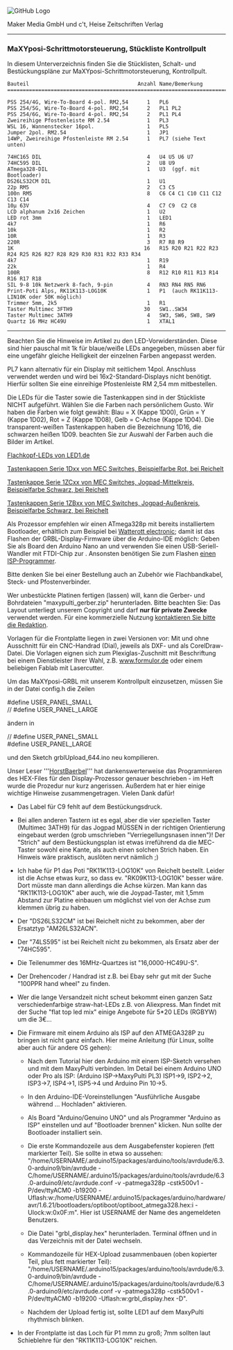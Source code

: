 ![GitHub Logo](http://www.heise.de/make/icons/make_logo.png)

Maker Media GmbH und c't, Heise Zeitschriften Verlag

***

### MaXYposi-Schrittmotorsteuerung, Stückliste Kontrollpult

In diesem Unterverzeichnis finden Sie die Stücklisten, Schalt- und Bestückungspläne 
zur MaXYposi-Schrittmotorsteuerung, Kontrollpult.


    Bauteil                                   Anzahl Name/Bemerkung
    =============================================================================
    
    PSS 254/4G, Wire-To-Board 4-pol. RM2,54      1   PL6
    PSS 254/5G, Wire-To-Board 4-pol. RM2,54      2   PL1 PL2
    PSS 254/6G, Wire-To-Board 4-pol. RM2,54      2   PL1 PL4    
    Zweireihige Pfostenleiste RM 2.54            1   PL3                 
    WSL 16, Wannenstecker 16pol.                 1   PL5               
    Jumper 2pol. RM2.54                          1   JP1                 
    14WP, Zweireihige Pfostenleiste RM 2.54      1   PL7 (siehe Text unten)                

    74HC165 DIL                                  4   U4 U5 U6 U7         
    74HC595 DIL                                  2   U8 U9               
    ATmega328-DIL                                1   U3  (ggf. mit Bootloader)               
    DS26LS32CM DIL                               1   U1                  
    22p RM5                                      2   C3 C5               
    100n RM5                                     8   C6 C4 C1 C10 C11 C12 C13 C14           
    10µ 63V                                      4   C7 C9  C2 C8              
    LCD alphanum 2x16 Zeichen                    1   U2                  
    LED rot 3mm                                  1   LED1                
    4k7                                          1   R6                  
    10k                                          1   R2                  
    10R                                          1   R3                  
    220R                                         3   R7 R8 R9            
    1K                                          16   R15 R20 R21 R22 R23 R24 R25 R26 R27 R28 R29 R30 R31 R32 R33 R34
    4k7                                          1   R19                 
    22k                                          1   R4                  
    100R                                         8   R12 R10 R11 R13 R14 R16 R17 R18
    SIL 9-8 10k Netzwerk 8-fach, 9-pin           4   RN3 RN4 RN5 RN6     
    Print-Poti Alps, RK11K113-LOG10K             1   P1  (auch RK11K113-LIN10K oder 50K möglich)     
    Trimmer 5mm, 2k5                             1   R1                  
    Taster Multimec 3FTH9                       30   SW1..SW34
    Taster Multimec 3ATH9                        4   SW3, SW6, SW8, SW9   
    Quartz 16 MHz HC49U                          1   XTAL1 
                  
-------------------------------------------------------------------

Beachten Sie die Hinweise im Artikel zu den LED-Vorwiderständen. Diese sind hier 
pauschal mit 1k für blaue/weiße LEDs angegeben, müssen aber für eine ungefähr 
gleiche Helligkeit der einzelnen Farben angepasst werden.

PL7 kann alternativ für ein Display mit seitlichem 14pol. Anschluss verwendet 
werden und wird bei 16x2-Standard-Displays nicht benötigt. Hierfür sollten Sie 
eine einreihige Pfostenleiste RM 2,54 mm mitbestellen.

Die LEDs für die Taster sowie die Tastenkappen sind in der Stückliste NICHT 
aufgeführt. Wählen Sie die Farben nach persönlichem Gusto. Wir haben die Farben 
wie folgt gewählt: Blau = X (Kappe 1D00), Grün = Y (Kappe 1D02), Rot = Z (Kappe 
1D08), Gelb = C-Achse (Kappe 1D04). Die transparent-weißen Tastenkappen haben 
die Bezeichnung 1D16, die schwarzen heißen 1D09. beachten Sie zur Auswahl der 
Farben auch die Bilder im Artikel.

[Flachkopf-LEDs von LED1.de](https://www.led1.de/shop/standard-leds/led-3mm-ultrahell-flat-top/)

[Tastenkappen Serie 1Dxx von MEC Switches, Beispielfarbe Rot, bei Reichelt](https://www.reichelt.de/Kurzhubtaster/KAPPE-1D08/3/index.html?ACTION=3&LA=3&ARTICLE=79710&GROUPID=7587&trstct=vrt_pdn)

[Tastenkappe Serie 1ZCxx von MEC Switches, Jogpad-Mittelkreis, Beispielfarbe Schwarz, bei Reichelt](https://www.reichelt.de/Kurzhubtaster/KAPPE-1ZC09/3/index.html?ACTION=3&LA=2&ARTICLE=79739)

[Tastenkappen Serie 1ZBxx von MEC Switches, Jogpad-Außenkreis, Beispielfarbe Schwarz, bei Reichelt](https://www.reichelt.de/Kurzhubtaster/KAPPE-1ZB09/3/index.html?ACTION=3&LA=517&ARTICLE=79744)

Als Prozessor empfehlen wir einen ATmega328p mit bereits installiertem 
Bootloader, erhältlich zum Beispiel bei [Watterott 
electronic](http://www.watterott.com/de/ATmega328-Arduino-Bootloader); damit ist 
das Flashen der GRBL-Display-Firmware über die Arduino-IDE möglich: Geben Sie als Board den Arduino Nano an und verwenden Sie einen USB-Seriell-Wandler mit FTDI-Chip zur . Ansonsten 
benötigen Sie zum Flashen [einen ISP-Programmer](https://www.reichelt.de/Programmer-Entwicklungstools/DIAMEX-PROG-S2/3/index.html?ACTION=3&LA=446&ARTICLE=164172).

Bitte denken Sie bei einer Bestellung auch an Zubehör wie Flachbandkabel, Steck-
und Pfostenverbinder.

Wer unbestückte Platinen fertigen (lassen) will, kann die Gerber- und 
Bohrdateien "maxypulti_gerber.zip" herunterladen. Bitte beachten Sie: Das Layout 
unterliegt unserem Copyright und darf **nur für private Zwecke** verwendet 
werden. Für eine kommerzielle Nutzung [kontaktieren Sie bitte die 
Redaktion](https://www.heise.de/make/kontakt/).

Vorlagen für die Frontplatte liegen in zwei Versionen vor: Mit und ohne 
Ausschnitt für ein CNC-Handrad (Dial), jeweils als DXF- und als CorelDraw-Datei. 
Die Vorlagen eignen sich zum Plexiglas-Zuschnitt mit Beschriftung bei einem 
Dienstleister Ihrer Wahl, z.B. www.formulor.de oder einem beliebigen Fablab mit 
Lasercutter.

Um das MaXYposi-GRBL mit unserem Kontrollpult einzusetzen, müssen Sie in der 
Datei config.h die Zeilen

  #define USER_PANEL_SMALL<br> 
  // #define USER_PANEL_LARGE 

ändern in

   // #define USER_PANEL_SMALL<br> 
   #define USER_PANEL_LARGE 

und den Sketch grblUpload_644.ino neu kompilieren.

Unser Leser '''[HorstBaerbel](https://github.com/HorstBaerbel)''' hat dankenswerterweise das 
Programmieren des HEX-Files für den Display-Prozessor genauer beschrieben - im 
Heft wurde die Prozedur nur kurz angerissen. Außerdem hat er hier einige wichtige Hinweise zusammengetragen. Vielen Dank dafür!

* Das Label für C9 fehlt auf dem Bestückungsdruck.

* Bei allen anderen Tastern ist es egal, aber die vier speziellen Taster (Multimec 3ATH9) für das Jogpad MÜSSEN in der richtigen Orientierung eingebaut werden (grob umschrieben "Verriegellungsnasen innen")! Der "Strich" auf dem Bestückungsplan ist etwas irreführend da die MEC-Taster sowohl eine Kante, als auch einen solchen Strich haben. Ein Hinweis wäre praktisch, auslöten nervt nämlich ;)

* Ich habe für P1 das Poti "RK11K113-LOG10K" von Reichelt bestellt. Leider ist die Achse etwas kurz, so dass ev. "RK09K113-LOG10K" besser wäre. Dort müsste man dann allerdings die Achse kürzen. Man kann das "RK11K113-LOG10K" aber auch, wie die Joypad-Taster, mit 1,5mm Abstand zur Platine einbauen um möglichst viel von der Achse zum klemmen übrig zu haben.

* Der "DS26LS32CM" ist bei Reichelt nicht zu bekommen, aber der Ersatztyp "AM26LS32ACN".

* Der "74LS595" ist bei Reichelt nicht zu bekommen, als Ersatz aber der "74HC595".

* Die Teilenummer des 16MHz-Quartzes ist "16,0000-HC49U-S".

* Der Drehencoder / Handrad ist z.B. bei Ebay sehr gut mit der Suche "100PPR hand wheel" zu finden.

* Wer die lange Versandzeit nicht scheut bekommt einen ganzen Satz 
verschiedenfarbige straw-hat-LEDs z.B. von Aliexpress. Man findet mit der Suche 
"flat top led mix" einige Angebote für 5*20 LEDs (RGBYW) um die 3€...

* Die Firmware mit einem Arduino als ISP auf den ATMEGA328P zu bringen ist nicht ganz einfach. Hier meine Anleitung (für Linux, sollte aber auch für andere OS gehen):

  *  Nach dem Tutorial hier den Arduino mit einem ISP-Sketch versehen und mit dem MaxyPulti verbinden. Im Detail bei einem Arduino UNO oder Pro als ISP: (Arduino ISP->MaxyPulti PL3) ISP1->9, ISP2->2, ISP3->7, ISP4->1, ISP5->4 und Arduino Pin 10->5.

  * In den Arduino-IDE-Voreinstellungen "Ausführliche Ausgabe während ... Hochladen" aktivieren.

  * Als Board "Arduino/Genuino UNO" und als Programmer "Arduino as ISP" einstellen und auf "Bootloader brennen" klicken. Nun sollte der Bootloader installiert sein.

  * Die erste Kommandozeile aus dem Ausgabefenster kopieren (fett markierter Teil). Sie sollte in etwa so aussehen: "/home/USERNAME/.arduino15/packages/arduino/tools/avrdude/6.3.0-arduino9/bin/avrdude -C/home/USERNAME/.arduino15/packages/arduino/tools/avrdude/6.3.0-arduino9/etc/avrdude.conf -v -patmega328p -cstk500v1 -P/dev/ttyACM0 -b19200 -Uflash:w:/home/USERNAME/.arduino15/packages/arduino/hardware/avr/1.6.21/bootloaders/optiboot/optiboot_atmega328.hex:i -Ulock:w:0x0F:m". Hier ist USERNAME der Name des angemeldeten Benutzers.

  * Die Datei "grbl_display.hex" herunterladen. Terminal öffnen und in das Verzeichnis mit der Datei wechseln.

  * Kommandozeile für HEX-Upload zusammenbauen (oben kopierter Teil, plus fett markierter Teil): "/home/USERNAME/.arduino15/packages/arduino/tools/avrdude/6.3.0-arduino9/bin/avrdude -C/home/USERNAME/.arduino15/packages/arduino/tools/avrdude/6.3.0-arduino9/etc/avrdude.conf -v -patmega328p -cstk500v1 -P/dev/ttyACM0 -b19200 -Uflash:w:grbl_display.hex -D".

  * Nachdem der Upload fertig ist, sollte LED1 auf dem MaxyPulti rhythmisch blinken.

* In der Frontplatte ist das Loch für P1 mmn zu groß; 7mm sollten laut Schieblehre für den "RK11K113-LOG10K" reichen.

